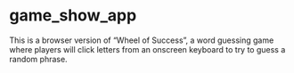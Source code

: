 # game_show_app

This is a browser version of “Wheel of Success”, a word guessing game where players will click letters from an onscreen keyboard to try to guess a random phrase. 